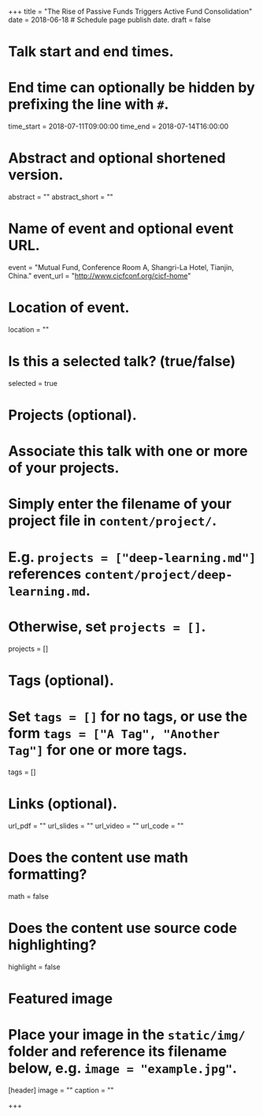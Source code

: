 +++
title = "The Rise of Passive Funds Triggers Active Fund Consolidation"
date = 2018-06-18 # Schedule page publish date.
draft = false

# Talk start and end times.
#   End time can optionally be hidden by prefixing the line with `#`.
time_start = 2018-07-11T09:00:00
time_end = 2018-07-14T16:00:00

# Abstract and optional shortened version.
abstract = ""
abstract_short = ""

# Name of event and optional event URL.
event = "Mutual Fund, Conference Room A, Shangri-La Hotel, Tianjin, China."
event_url = "http://www.cicfconf.org/cicf-home"

# Location of event.
location = ""

# Is this a selected talk? (true/false)
selected = true

# Projects (optional).
#   Associate this talk with one or more of your projects.
#   Simply enter the filename of your project file in `content/project/`.
#   E.g. `projects = ["deep-learning.md"]` references `content/project/deep-learning.md`.
#   Otherwise, set `projects = []`.
projects = []

# Tags (optional).
#   Set `tags = []` for no tags, or use the form `tags = ["A Tag", "Another Tag"]` for one or more tags.
tags = []

# Links (optional).
url_pdf = ""
url_slides = ""
url_video = ""
url_code = ""

# Does the content use math formatting?
math = false

# Does the content use source code highlighting?
highlight = false

# Featured image
# Place your image in the `static/img/` folder and reference its filename below, e.g. `image = "example.jpg"`.
[header]
image = ""
caption = ""

+++
